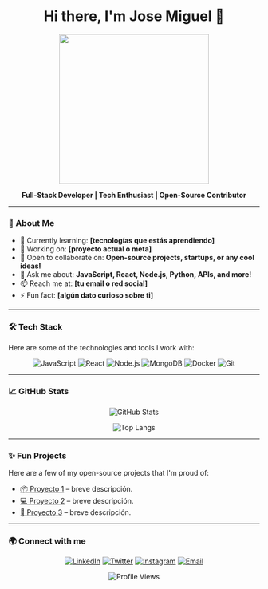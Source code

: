 <h1 align="center">Hi there, I'm Jose Miguel 👋</h1>

<p align="center">
  <img src="https://media.licdn.com/dms/image/v2/D4D03AQF7b8EZVHMyUg/profile-displayphoto-shrink_800_800/profile-displayphoto-shrink_800_800/0/1723368991675?e=1736380800&v=beta&t=wMjK6mlL38DJjr-ddlOm-BEq8XdWLreWZ2MLyvr8zME" width="300"/>
</p>

<p align="center">
  <b>Full-Stack Developer | Tech Enthusiast | Open-Source Contributor</b>
</p>

---

### 🚀 About Me
- 🌱 Currently learning: **[tecnologías que estás aprendiendo]**
- 🔭 Working on: **[proyecto actual o meta]**
- 👯 Open to collaborate on: **Open-source projects, startups, or any cool ideas!**
- 💬 Ask me about: **JavaScript, React, Node.js, Python, APIs, and more!**
- 📫 Reach me at: **[tu email o red social]**
- ⚡ Fun fact: **[algún dato curioso sobre ti]**

---

### 🛠️ Tech Stack
Here are some of the technologies and tools I work with:

<div align="center">
  <img src="https://img.shields.io/badge/Code-JavaScript-informational?style=flat&logo=javascript&color=F7DF1E" alt="JavaScript" />
  <img src="https://img.shields.io/badge/Framework-React-informational?style=flat&logo=react&color=61DAFB" alt="React" />
  <img src="https://img.shields.io/badge/Backend-Node.js-informational?style=flat&logo=node.js&color=339933" alt="Node.js" />
  <img src="https://img.shields.io/badge/Database-MongoDB-informational?style=flat&logo=mongodb&color=47A248" alt="MongoDB" />
  <img src="https://img.shields.io/badge/DevOps-Docker-informational?style=flat&logo=docker&color=2496ED" alt="Docker" />
  <img src="https://img.shields.io/badge/Tools-Git-informational?style=flat&logo=git&color=F05032" alt="Git" />
</div>

---

### 📈 GitHub Stats
<p align="center">
  <img src="https://github-readme-stats.vercel.app/api?username=tu-usuario&show_icons=true&theme=radical" alt="GitHub Stats" />
</p>
<p align="center">
  <img src="https://github-readme-stats.vercel.app/api/top-langs/?username=tu-usuario&layout=compact&theme=radical" alt="Top Langs" />
</p>

---

### ✨ Fun Projects
Here are a few of my open-source projects that I'm proud of:

- [📦 Proyecto 1](https://github.com/tu-usuario/proyecto1) – breve descripción.
- [💻 Proyecto 2](https://github.com/tu-usuario/proyecto2) – breve descripción.
- [🚀 Proyecto 3](https://github.com/tu-usuario/proyecto3) – breve descripción.

---

### 🌍 Connect with me
<p align="center">
  <a href="https://linkedin.com/in/tu-usuario"><img src="https://img.shields.io/badge/LinkedIn-blue?style=flat&logo=linkedin" alt="LinkedIn" /></a>
  <a href="https://twitter.com/tu-usuario"><img src="https://img.shields.io/badge/Twitter-blue?style=flat&logo=twitter" alt="Twitter" /></a>
  <a href="https://instagram.com/tu-usuario"><img src="https://img.shields.io/badge/Instagram-ff69b4?style=flat&logo=instagram" alt="Instagram" /></a>
  <a href="mailto:tu-email@gmail.com"><img src="https://img.shields.io/badge/Email-D14836?style=flat&logo=gmail&logoColor=white" alt="Email" /></a>
</p>

<p align="center">
  <img src="https://visitor-badge.laobi.icu/badge?page_id=tu-usuario" alt="Profile Views" />
</p>
